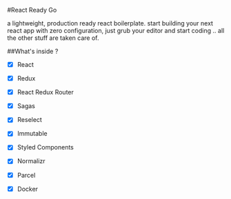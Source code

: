 #React Ready Go

a lightweight, production ready react boilerplate.
start building your next react app with zero configuration, just grub your editor and start coding .. all the 
other stuff are taken care of.


##What's inside ?

 - [x] React
 - [x] Redux
 - [x] React Redux Router 
 - [x] Sagas 
 - [x] Reselect 
 - [x] Immutable 
 - [x] Styled Components 
 - [x] Normalizr
 - [x] Parcel
 - [x] Docker
  
  
  
